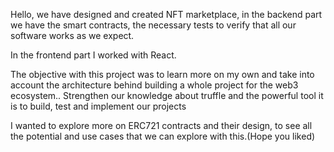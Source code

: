 Hello, we have designed and created  NFT marketplace, in the backend part we have the smart contracts, the necessary tests to verify that all our software works as we expect.

In the frontend part I worked with React.

The objective with this project was to learn more on my own and take into account the architecture behind building a whole project for the web3 ecosystem.. Strengthen our knowledge about truffle and the powerful tool it is to build, test and implement our projects

I wanted to explore more on ERC721 contracts and their design, to see all the potential and use cases that we can explore with this.(Hope you liked)
